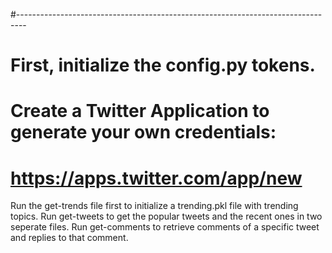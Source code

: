 #--------------------------------------------------------------------------------
# First, initialize the config.py tokens.
# Create a Twitter Application to generate your own credentials:
#	https://apps.twitter.com/app/new
Run the get-trends file first to initialize a trending.pkl file with trending topics.
Run get-tweets to get the popular tweets and the recent ones in two seperate files.
Run get-comments to retrieve comments of a specific tweet and replies to that comment.

